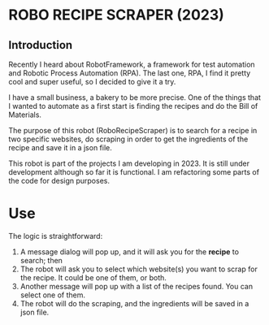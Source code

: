 # ROBO RECIPE SCRAPER (2023)
## Introduction

Recently I heard about RobotFramework, a framework for test automation and Robotic Process Automation (RPA).
The last one, RPA, I find it pretty cool and super useful, so I decided to give it a try.

I have a small business, a bakery to be more precise. One of the things that I wanted to automate as a first start
is finding the recipes and do the Bill of Materials.

The purpose of this robot (RoboRecipeScraper) is to search for a recipe in two
specific websites, do scraping in order to get the ingredients
of the recipe and save it in a json file.

This robot is part of the projects I am developing in 2023. It is still under development although so far it is functional.
I am refactoring some parts of the code for design purposes.

# Use

The logic is straightforward: 
1. A message dialog will pop up, and it will ask you for the **recipe** to search; then
2. The robot will ask you to select which website(s) you want to scrap for the recipe. It could be one of them,
or both. 
3. Another message will pop up with a list of the recipes found. You can select one of them.
4. The robot will do the scraping, and the ingredients will be saved in a json file.




